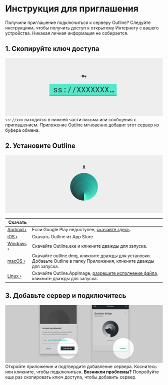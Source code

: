 # Инструкция для приглашения

Получили приглашение подключиться к серверу Outline? Следуйте инструкциям, чтобы получить доступ к открытому Интернету с вашего устройства. Никакая личная информация не собирается.

## 1. Скопируйте ключ доступа
![Скопировать ключ доступа](img/invitation-instructions-001.png "Скопировать ваш ключ доступа")
`ss://xxx` находится в нижней части письма или сообщения с приглашением. Приложение Outline мгновенно добавит этот сервер из буфера обмена.


## 2. Установите Outline
![Установить Outline](img/invitation-instructions-002.png "Установить Outline")

|Скачать|  |
| ------------- | ------------- |
| [Android ›](https://play.google.com/store/apps/details?id=org.outline.android.client) | Если Google Play недоступен, [скачайте здесь](https://github.com/Jigsaw-Code/outline-releases/blob/master/client/Outline.apk?raw=true). |
| [iOS ›](https://itunes.apple.com/app/outline-app/id1356177741) | Скачать Outline из App Store |
| [Windows ›](https://s3.amazonaws.com/outline-releases/client/Outline-Client.exe) | Скачайте Outline.exe и кликните дважды для запуска. |
| [macOS ›](https://itunes.apple.com/app/outline-app/id1356178125) | Скачайте outline.dmg, кликните дважды для установки. Добавьте Outline в папку Приложения, кликните дважды для запуска. |
| [Linux ›]( https://s3.amazonaws.com/outline-releases/client/Outline-Client.AppImage) | Скачайте Outline.AppImage, [разрешите исполнение файла](https://docs.appimage.org/introduction/quickstart.html), кликните дважды для запуска. |


## 3. Добавьте сервер и подключитесь
![Добавьте сервер и подключитесь](img/invitation-instructions-003.png "Добавьте сервер и подключитесь")
Откройте приложение и подтвердите добавление сервера. Коснитесь или кликните, чтобы подключиться.
**Возникли проблемы?** Попробуйте еще раз скопировать ключ доступа, чтобы добавить сервер.
